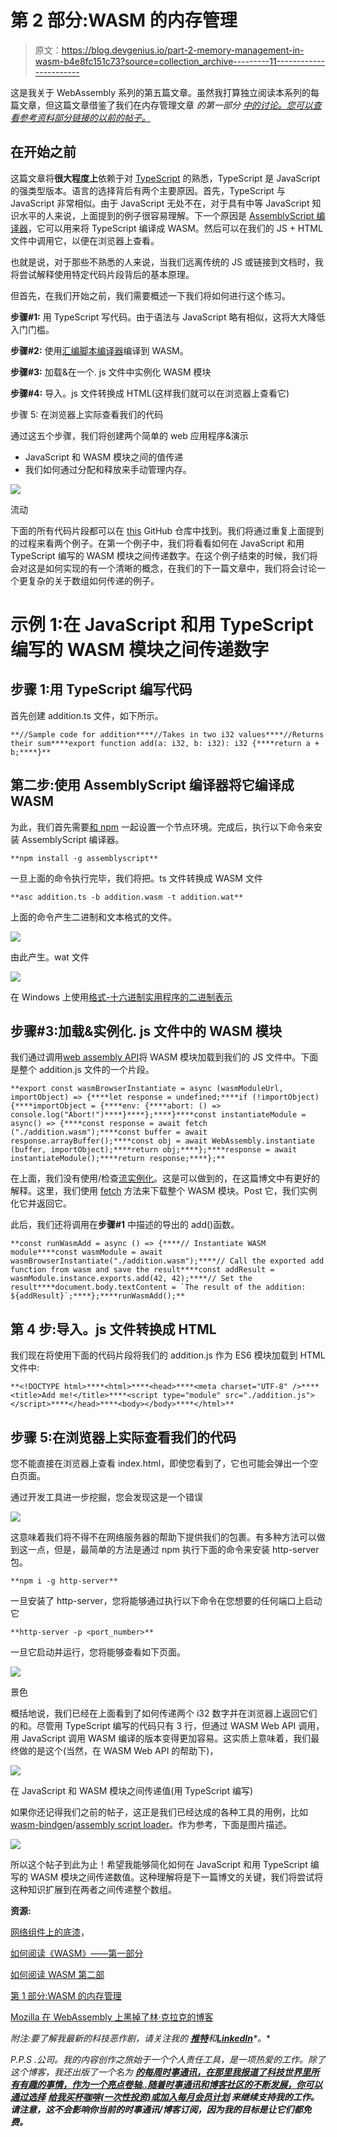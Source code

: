 # 第 2 部分:WASM 的内存管理

> 原文：<https://blog.devgenius.io/part-2-memory-management-in-wasm-b4e8fc151c73?source=collection_archive---------11----------------------->

这是我关于 WebAssembly 系列的第五篇文章。虽然我打算独立阅读本系列的每篇文章，但这篇文章借鉴了我们在内存管理文章 *的第一部分* [*中的讨论。您可以查看参考资料部分链接的以前的帖子。*](/part-1-memory-management-in-wasm-52195f9b707f)

## 在开始之前

这篇文章将**很大程度上**依赖于对 [TypeScript](https://www.typescriptlang.org/) 的熟悉，TypeScript 是 JavaScript 的强类型版本。语言的选择背后有两个主要原因。首先，TypeScript 与 JavaScript 非常相似。由于 JavaScript 无处不在，对于具有中等 JavaScript 知识水平的人来说，上面提到的例子很容易理解。下一个原因是 [AssemblyScript 编译器](https://www.assemblyscript.org/compiler.html)，它可以用来将 TypeScript 编译成 WASM。然后可以在我们的 JS + HTML 文件中调用它，以便在浏览器上查看。

也就是说，对于那些不熟悉的人来说，当我们远离传统的 JS 或链接到文档时，我将尝试解释使用特定代码片段背后的基本原理。

但首先，在我们开始之前，我们需要概述一下我们将如何进行这个练习。

**步骤#1:** 用 TypeScript 写代码。由于语法与 JavaScript 略有相似，这将大大降低入门门槛。

**步骤#2:** 使用[汇编脚本编译器](https://www.assemblyscript.org/compiler.html)编译到 WASM。

**步骤#3:** 加载&在一个. js 文件中实例化 WASM 模块

**步骤#4:** 导入。js 文件转换成 HTML(这样我们就可以在浏览器上查看它)

步骤 5: 在浏览器上实际查看我们的代码

通过这五个步骤，我们将创建两个简单的 web 应用程序&演示

*   JavaScript 和 WASM 模块之间的值传递
*   我们如何通过分配和释放来手动管理内存。

![](img/5656a95f9807dae1b334786ee02d867e.png)

流动

下面的所有代码片段都可以在 [this](https://github.com/divya-mohan0209/webassembly-blog-examples) GitHub 仓库中找到。我们将通过重复上面提到的过程来看两个例子。在第一个例子中，我们将看看如何在 JavaScript 和用 TypeScript 编写的 WASM 模块之间传递数字。在这个例子结束的时候，我们将会对这是如何实现的有一个清晰的概念，在我们的下一篇文章中，我们将会讨论一个更复杂的关于数组如何传递的例子。

# 示例 1:在 JavaScript 和用 TypeScript 编写的 WASM 模块之间传递数字

## 步骤 1:用 TypeScript 编写代码

首先创建 addition.ts 文件，如下所示。

```
**//Sample code for addition****//Takes in two i32 values****//Returns their sum****export function add(a: i32, b: i32): i32 {****return a + b;****}**
```

## 第二步:使用 AssemblyScript 编译器将它编译成 WASM

为此，我们首先需要[和 npm](https://nodejs.org/en/download/) 一起设置一个节点环境。完成后，执行以下命令来安装 AssemblyScript 编译器。

```
**npm install -g assemblyscript**
```

一旦上面的命令执行完毕，我们将把。ts 文件转换成 WASM 文件

```
**asc addition.ts -b addition.wasm -t addition.wat**
```

上面的命令产生二进制和文本格式的文件。

![](img/ccefdb11fafe916aeab894614a5bf95e.png)

由此产生。wat 文件

![](img/9fc33be7c126f020e4df757e81024c9c.png)

在 Windows 上使用[格式-十六进制实用程序的二进制表示](https://docs.microsoft.com/en-us/powershell/module/microsoft.powershell.utility/format-hex?view=powershell-7.2)

## **步骤#3:加载&实例化. js 文件中的 WASM 模块**

我们通过调用[web assembly API](https://developer.mozilla.org/en-US/docs/WebAssembly)将 WASM 模块加载到我们的 JS 文件中。下面是整个 addition.js 文件的一个片段。

```
**export const wasmBrowserInstantiate = async (wasmModuleUrl, importObject) => {****let response = undefined;****if (!importObject) {****importObject = {****env: {****abort: () => console.log("Abort!")****}****};****}****const instantiateModule = async() => {****const response = await fetch ("./addition.wasm");****const buffer = await response.arrayBuffer();****const obj = await WebAssembly.instantiate (buffer, importObject);****return obj;****};****response = await instantiateModule();****return response;****};**
```

在上面，我们没有使用/检查[流实例化](https://developer.mozilla.org/en-US/docs/Web/JavaScript/Reference/Global_Objects/WebAssembly/instantiateStreaming)。这是可以做到的，在这篇博文中有更好的解释。这里，我们使用 [fetch](https://www.geeksforgeeks.org/javascript-fetch-method/) 方法来下载整个 WASM 模块。Post 它，我们实例化它并返回它。

此后，我们还将调用在**步骤#1** 中描述的导出的 add()函数。

```
**const runWasmAdd = async () => {****// Instantiate WASM module****const wasmModule = await wasmBrowserInstantiate("./addition.wasm");****// Call the exported add function from wasm and save the result****const addResult = wasmModule.instance.exports.add(42, 42);****// Set the result****document.body.textContent = `The result of the addition: ${addResult}`;****};****runWasmAdd();**
```

## **第 4 步:导入。js 文件转换成 HTML**

我们现在将使用下面的代码片段将我们的 addition.js 作为 ES6 模块加载到 HTML 文件中:

```
**<!DOCTYPE html>****<html>****<head>****<meta charset="UTF-8" />****<title>Add me!</title>****<script type="module" src="./addition.js"></script>****</head>****<body></body>****</html>**
```

## 步骤 5:在浏览器上实际查看我们的代码

您不能直接在浏览器上查看 index.html，即使您看到了，它也可能会弹出一个空白页面。

通过开发工具进一步挖掘，您会发现这是一个错误

![](img/bccf35d04ad0e4e92c23d2f0546e06d6.png)

这意味着我们将不得不在网络服务器的帮助下提供我们的包裹。有多种方法可以做到这一点，但是，最简单的方法是通过 npm 执行下面的命令来安装 http-server 包。

```
**npm i -g http-server**
```

一旦安装了 http-server，您将能够通过执行以下命令在您想要的任何端口上启动它

```
**http-server -p <port_number>**
```

一旦它启动并运行，您将能够查看如下页面。

![](img/52ff4b1903349b803e810a9e8575346c.png)

景色

概括地说，我们已经在上面看到了如何传递两个 i32 数字并在浏览器上返回它们的和。尽管用 TypeScript 编写的代码只有 3 行，但通过 WASM Web API 调用，用 JavaScript 调用 WASM 编译的版本变得更加容易。这实质上意味着，我们最终做的是这个(当然，在 WASM Web API 的帮助下)，

![](img/da3a9ba96262a49a83540718fb6ce609.png)

在 JavaScript 和 WASM 模块之间传递值(用 TypeScript 编写)

如果你还记得我们之前的帖子，这正是我们已经达成的各种工具的用例，比如[wasm-bindgen](https://github.com/rustwasm/wasm-bindgen)/[assembly script loader](https://github.com/AssemblyScript/assemblyscript/tree/caa58015062dbccba7de9133c3d09138eec93e85/lib/loader)。作为参考，下面是图片描述。

![](img/01da643884cf5f39f53e64538fa5b083.png)

所以这个帖子到此为止！希望我能够简化如何在 JavaScript 和用 TypeScript 编写的 WASM 模块之间传递数值。这种理解将是下一篇博文的关键，我们将尝试将这种知识扩展到在两者之间传递整个数组。

**资源:**

[网络组件上的底漆](/a-primer-on-webassembly-834150fdd7ae)，

[如何阅读《WASM》——第一部分](/part-1-how-to-read-wasm-b29de01d39e7)

[如何阅读 WASM 第二部](/part-2-how-to-read-wasm-1f7e34e70f59)

[第 1 部分:WASM 的内存管理](/part-1-memory-management-in-wasm-52195f9b707f)

[Mozilla 在 WebAssembly 上黑掉了林·克拉克的博客](https://hacks.mozilla.org/tag/webassembly/)

*附注:要了解我最新的科技恶作剧，请关注我的* [***推特***](https://twitter.com/Divya_Mohan02)**和*[***LinkedIn***](https://www.linkedin.com/in/divya-mohan0209/)*。**

*P.P.S .公司。我的内容创作之旅始于一个个人责任工具，是一项热爱的工作。除了这个博客，我还出版了一个名为 [***的每周时事通讯，在那里我报道了科技世界里所有有趣的事情，作为一个亮点卷轴..随着时事通讯和博客社区的不断发展，你可以通过选择***](https://www.getrevue.co/profile/divyamohan) **[*给我买杯咖啡(一次性投资)或加入每月会员计划*](https://ko-fi.com/divyamohan?utm_campaign=friday%20four&utm_medium=email&utm_source=Revue%20newsletter) *来继续支持我的工作。请注意，这不会影响你当前的时事通讯/博客订阅，因为我的目标是让它们都免费。****